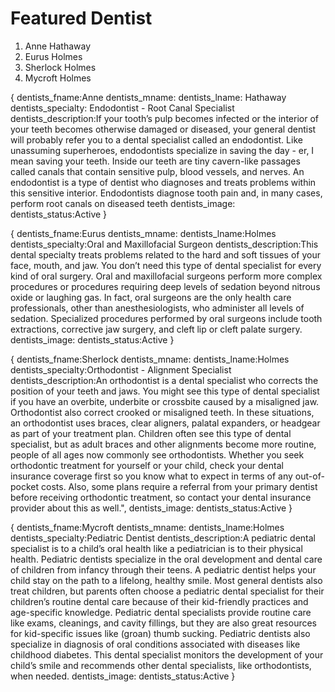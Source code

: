 
# Featured Dentist
1. Anne Hathaway
2. Eurus Holmes
3. Sherlock Holmes
4. Mycroft Holmes

{
     <!-- dentists_id: -->
    dentists_fname:Anne
	dentists_mname:
	dentists_lname: Hathaway
	dentists_specialty: Endodontist - Root Canal Specialist
	dentists_description:If your tooth’s pulp becomes infected or the interior of your teeth becomes otherwise damaged or diseased, your general dentist will probably refer you to a dental specialist called an endodontist. Like unassuming superheroes, endodontists specialize in saving the day - er, I mean saving your teeth. Inside our teeth are tiny cavern-like passages called canals that contain sensitive pulp, blood vessels, and nerves. An endodontist is a type of dentist who diagnoses and treats problems within this sensitive interior. Endodontists diagnose tooth pain and, in many cases, perform root canals on diseased teeth
	dentists_image:
	dentists_status:Active
}

{
     <!-- dentists_id: -->
    dentists_fname:Eurus
	dentists_mname:
	dentists_lname:Holmes
	dentists_specialty:Oral and Maxillofacial Surgeon
	dentists_description:This dental specialty treats problems related to the hard and soft tissues of your face, mouth, and jaw. You don’t need this type of dental specialist for every kind of oral surgery. Oral and maxillofacial surgeons perform more complex procedures or procedures requiring deep levels of sedation beyond nitrous oxide or laughing gas. In fact, oral surgeons are the only health care professionals, other than anesthesiologists, who administer all levels of sedation. Specialized procedures performed by oral surgeons include tooth extractions, corrective jaw surgery, and cleft lip or cleft palate surgery.
	dentists_image:
	dentists_status:Active
}

{
     <!-- dentists_id: -->
    dentists_fname:Sherlock
	dentists_mname:
	dentists_lname:Holmes
	dentists_specialty:Orthodontist - Alignment Specialist
	dentists_description:An orthodontist is a dental specialist who corrects the position of your teeth and jaws. You might see this type of dental specialist if you have an overbite, underbite or crossbite caused by a misaligned jaw. Orthodontist also correct crooked or misaligned teeth. In these situations, an orthodontist uses braces, clear aligners, palatal expanders, or headgear as part of your treatment plan. Children often see this type of dental specialist, but as adult braces and other alignments become more routine, people of all ages now commonly see orthodontists. Whether you seek orthodontic treatment for yourself or your child, check your dental insurance coverage first so you know what to expect in terms of any out-of-pocket costs. Also, some plans require a referral from your primary dentist before receiving orthodontic treatment, so contact your dental insurance provider about this as well.",
	dentists_image:
	dentists_status:Active
}

{
     <!-- dentists_id: -->
    dentists_fname:Mycroft
	dentists_mname:
	dentists_lname:Holmes
	dentists_specialty:Pediatric Dentist
	dentists_description:A pediatric dental specialist is to a child’s oral health like a pediatrician is to their physical health. Pediatric dentists specialize in the oral development and dental care of children from infancy through their teens. A pediatric dentist helps your child stay on the path to a lifelong, healthy smile. Most general dentists also treat children, but parents often choose a pediatric dental specialist for their children’s routine dental care because of their kid-friendly practices and age-specific knowledge. Pediatric dental specialists provide routine care like exams, cleanings, and cavity fillings, but they are also great resources for kid-specific issues like (groan) thumb sucking. Pediatric dentists also specialize in diagnosis of oral conditions associated with diseases like childhood diabetes. This dental specialist monitors the development of your child’s smile and recommends other dental specialists, like orthodontists, when needed.
	dentists_image:
	dentists_status:Active
}